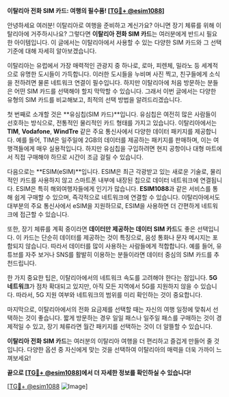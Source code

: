 **이탈리아 전화 SIM 카드: 여행의 필수품! [[TG💪+ @esim1088](https://t.me/s/esim1088)]**

안녕하세요 여러분! 이탈리아로 여행을 준비하고 계신가요? 아니면 장기 체류를 위해 이탈리아에 거주하시나요? 그렇다면 **이탈리아 전화 SIM 카드**는 여러분에게 반드시 필요한 아이템입니다. 이 글에서는 이탈리아에서 사용할 수 있는 다양한 SIM 카드와 그 선택 기준에 대해 자세히 알아보겠습니다.

이탈리아는 유럽에서 가장 매력적인 관광지 중 하나로, 로마, 피렌체, 밀라노 등 세계적으로 유명한 도시들이 가득합니다. 이러한 도시들을 누비며 사진 찍고, 친구들에게 소식을 전하려면 물론 네트워크 연결이 필수입니다. 하지만 이탈리아에 처음 방문하는 분들은 어떤 SIM 카드를 선택해야 할지 막막할 수 있습니다. 그래서 이번 글에서는 다양한 유형의 SIM 카드를 비교해보고, 최적의 선택 방법을 알려드리겠습니다.

첫 번째로 소개할 것은 **유심칩(SIM 카드)**입니다. 유심칩은 여전히 많은 사람들이 선호하는 방식으로, 전통적인 물리적인 카드 형태를 가지고 있습니다. 이탈리아에서는 **TIM**, **Vodafone**, **WindTre** 같은 주요 통신사에서 다양한 데이터 패키지를 제공합니다. 예를 들어, TIM은 일주일에 2GB의 데이터를 제공하는 패키지를 판매하며, 이는 여행객들에게 매우 실용적입니다. 하지만 유심칩을 구입하려면 현지 공항이나 대형 마트에서 직접 구매해야 하므로 시간이 조금 걸릴 수 있습니다.

다음으로는 **ESIM(eSIM)**입니다. ESIM은 최근 각광받고 있는 새로운 기술로, 물리적인 카드를 사용하지 않고 스마트폰 내부에 내장된 칩으로 데이터 네트워크에 연결됩니다. ESIM은 특히 해외여행자들에게 인기가 많습니다. **ESIM1088**과 같은 서비스를 통해 쉽게 구매할 수 있으며, 즉각적으로 네트워크에 연결할 수 있습니다. 이탈리아에서도 대부분의 주요 통신사에서 eSIM을 지원하므로, ESIM을 사용하면 더 간편하게 네트워크에 접근할 수 있습니다.

또한, 장기 체류를 계획 중이라면 **데이터만 제공하는 데이터 SIM 카드**도 좋은 선택입니다. 이 카드는 단순히 데이터를 제공하는 것이 특징으로, 음성 통화나 문자 메시지는 포함되지 않습니다. 따라서 데이터를 많이 사용하는 사람들에게 적합합니다. 예를 들어, 유튜브를 자주 보거나 SNS를 활발히 이용하는 분들이라면 데이터 중심의 SIM 카드를 추천드립니다.

한 가지 중요한 팁은, 이탈리아에서의 네트워크 속도를 고려해야 한다는 점입니다. **5G 네트워크**가 점차 확대되고 있지만, 아직 모든 지역에서 5G를 지원하지 않을 수 있습니다. 따라서, 5G 지원 여부와 네트워크의 범위를 미리 확인하는 것이 중요합니다.

마지막으로, 이탈리아에서의 전화 요금제를 선택할 때는 자신의 여행 일정에 맞춰서 선택하는 것이 좋습니다. 짧게 방문하는 경우 일일 패스나 일주일 패스를 구매하는 것이 경제적일 수 있고, 장기 체류라면 월간 패키지를 선택하는 것이 더 알뜰할 수 있습니다.

**이탈리아 전화 SIM 카드**는 여러분의 이탈리아 여행을 더 편리하고 즐겁게 만들어 줄 것입니다. 다양한 옵션 중 자신에게 맞는 것을 선택하여 이탈리아의 매력을 더욱 가까이 느껴보세요!

**끝으로 [[TG💪+ @esim1088](https://t.me/s/esim1088)]에서 더 자세한 정보를 확인하실 수 있습니다!**

[[TG💪+ @esim1088](https://t.me/s/esim1088) ![Image](https://i.postimg.cc/Y0z9fWf4/image.png)]